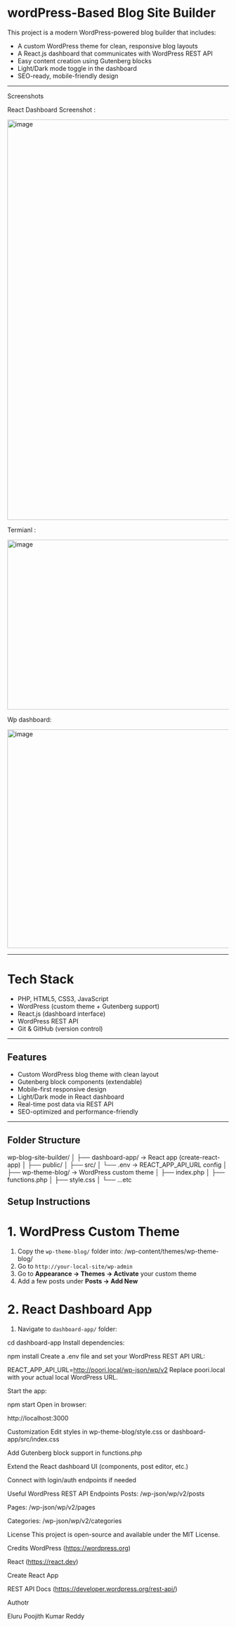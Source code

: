 # wordPress-Based Blog Site Builder

This project is a modern WordPress-powered blog builder that includes:

- A custom WordPress theme for clean, responsive blog layouts
- A React.js dashboard that communicates with WordPress REST API
- Easy content creation using Gutenberg blocks
- Light/Dark mode toggle in the dashboard
- SEO-ready, mobile-friendly design

---

 Screenshots

React Dashboard Screenshot :

<img width="1878" height="912" alt="image" src="https://github.com/user-attachments/assets/cb5a03f0-3408-427f-9d74-562fb214cef5" />


Termianl :

<img width="661" height="387" alt="image" src="https://github.com/user-attachments/assets/a88d7d81-22c7-4787-a89a-851475057501" />


Wp dashboard:

<img width="1212" height="498" alt="image" src="https://github.com/user-attachments/assets/889269a2-d018-465b-a6c2-d206d541e988" />



---

# Tech Stack

- PHP, HTML5, CSS3, JavaScript
- WordPress (custom theme + Gutenberg support)
- React.js (dashboard interface)
- WordPress REST API
- Git & GitHub (version control)

---

##  Features

-  Custom WordPress blog theme with clean layout
-  Gutenberg block components (extendable)
-  Mobile-first responsive design
-  Light/Dark mode in React dashboard
-  Real-time post data via REST API
-  SEO-optimized and performance-friendly

---

  ##  Folder Structure

  wp-blog-site-builder/
│
├── dashboard-app/ → React app (create-react-app)
│ ├── public/
│ ├── src/
│ └── .env → REACT_APP_API_URL config
│
├── wp-theme-blog/ → WordPress custom theme
│ ├── index.php
│ ├── functions.php
│ ├── style.css
│ └── ...etc



##  Setup Instructions

# 1. WordPress Custom Theme

1. Copy the `wp-theme-blog/` folder into:
/wp-content/themes/wp-theme-blog/
2. Go to `http://your-local-site/wp-admin`
3. Go to **Appearance → Themes → Activate** your custom theme
4. Add a few posts under **Posts → Add New**

# 2. React Dashboard App

1. Navigate to `dashboard-app/` folder:

cd dashboard-app
Install dependencies:

npm install
Create a .env file and set your WordPress REST API URL:

REACT_APP_API_URL=http://poori.local/wp-json/wp/v2
Replace poori.local with your actual local WordPress URL.

Start the app:


npm start
Open in browser:

http://localhost:3000


 Customization
Edit styles in wp-theme-blog/style.css or dashboard-app/src/index.css

Add Gutenberg block support in functions.php

Extend the React dashboard UI (components, post editor, etc.)

Connect with login/auth endpoints if needed

Useful WordPress REST API Endpoints
Posts: /wp-json/wp/v2/posts

Pages: /wp-json/wp/v2/pages

Categories: /wp-json/wp/v2/categories

 License
This project is open-source and available under the MIT License.

 Credits
WordPress (https://wordpress.org)

React (https://react.dev)

Create React App

REST API Docs (https://developer.wordpress.org/rest-api/)



Authotr 

Eluru Poojith Kumar Reddy




